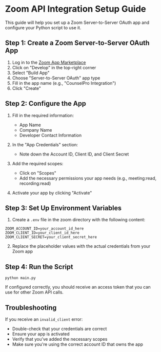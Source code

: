 # Zoom API Integration Setup Guide

This guide will help you set up a Zoom Server-to-Server OAuth app and configure your Python script to use it.

## Step 1: Create a Zoom Server-to-Server OAuth App

1. Log in to the [Zoom App Marketplace](https://marketplace.zoom.us/)
2. Click on "Develop" in the top-right corner
3. Select "Build App"
4. Choose "Server-to-Server OAuth" app type
5. Fill in the app name (e.g., "CounselPro Integration")
6. Click "Create"

## Step 2: Configure the App

1. Fill in the required information:
   - App Name
   - Company Name
   - Developer Contact Information
   
2. In the "App Credentials" section:
   - Note down the Account ID, Client ID, and Client Secret
   
3. Add the required scopes:
   - Click on "Scopes"
   - Add the necessary permissions your app needs (e.g., meeting:read, recording:read)
   
4. Activate your app by clicking "Activate"

## Step 3: Set Up Environment Variables

1. Create a `.env` file in the zoom directory with the following content:
```
ZOOM_ACCOUNT_ID=your_account_id_here
ZOOM_CLIENT_ID=your_client_id_here
ZOOM_CLIENT_SECRET=your_client_secret_here
```

2. Replace the placeholder values with the actual credentials from your Zoom app

## Step 4: Run the Script

```
python main.py
```

If configured correctly, you should receive an access token that you can use for other Zoom API calls.

## Troubleshooting

If you receive an `invalid_client` error:
- Double-check that your credentials are correct
- Ensure your app is activated
- Verify that you've added the necessary scopes
- Make sure you're using the correct account ID that owns the app

